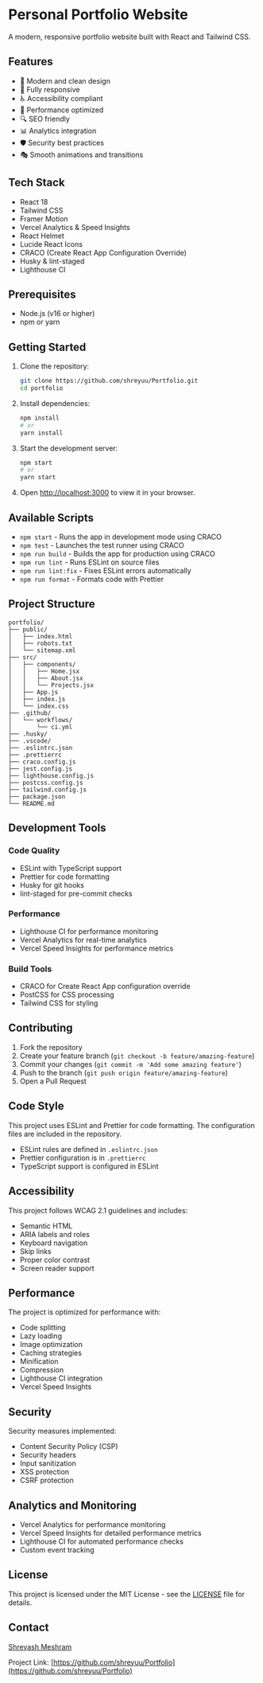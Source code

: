 # Personal Portfolio Website

A modern, responsive portfolio website built with React and Tailwind CSS.

## Features

- 🎨 Modern and clean design
- 📱 Fully responsive
- ♿ Accessibility compliant
- 🚀 Performance optimized
- 🔍 SEO friendly
- 📊 Analytics integration
- 🛡️ Security best practices
- 🎭 Smooth animations and transitions

## Tech Stack

- React 18
- Tailwind CSS
- Framer Motion
- Vercel Analytics & Speed Insights
- React Helmet
- Lucide React Icons
- CRACO (Create React App Configuration Override)
- Husky & lint-staged
- Lighthouse CI

## Prerequisites

- Node.js (v16 or higher)
- npm or yarn

## Getting Started

1. Clone the repository:

   ```bash
   git clone https://github.com/shreyuu/Portfolio.git
   cd portfolio
   ```

2. Install dependencies:

   ```bash
   npm install
   # or
   yarn install
   ```

3. Start the development server:

   ```bash
   npm start
   # or
   yarn start
   ```

4. Open [http://localhost:3000](http://localhost:3000) to view it in your browser.

## Available Scripts

- `npm start` - Runs the app in development mode using CRACO
- `npm test` - Launches the test runner using CRACO
- `npm run build` - Builds the app for production using CRACO
- `npm run lint` - Runs ESLint on source files
- `npm run lint:fix` - Fixes ESLint errors automatically
- `npm run format` - Formats code with Prettier

## Project Structure

```
portfolio/
├── public/
│   ├── index.html
│   ├── robots.txt
│   └── sitemap.xml
├── src/
│   ├── components/
│   │   ├── Home.jsx
│   │   ├── About.jsx
│   │   └── Projects.jsx
│   ├── App.js
│   ├── index.js
│   └── index.css
├── .github/
│   └── workflows/
│       └── ci.yml
├── .husky/
├── .vscode/
├── .eslintrc.json
├── .prettierrc
├── craco.config.js
├── jest.config.js
├── lighthouse.config.js
├── postcss.config.js
├── tailwind.config.js
├── package.json
└── README.md
```

## Development Tools

### Code Quality

- ESLint with TypeScript support
- Prettier for code formatting
- Husky for git hooks
- lint-staged for pre-commit checks

### Performance

- Lighthouse CI for performance monitoring
- Vercel Analytics for real-time analytics
- Vercel Speed Insights for performance metrics

### Build Tools

- CRACO for Create React App configuration override
- PostCSS for CSS processing
- Tailwind CSS for styling

## Contributing

1. Fork the repository
2. Create your feature branch (`git checkout -b feature/amazing-feature`)
3. Commit your changes (`git commit -m 'Add some amazing feature'`)
4. Push to the branch (`git push origin feature/amazing-feature`)
5. Open a Pull Request

## Code Style

This project uses ESLint and Prettier for code formatting. The configuration files are included in the repository.

- ESLint rules are defined in `.eslintrc.json`
- Prettier configuration is in `.prettierrc`
- TypeScript support is configured in ESLint

## Accessibility

This project follows WCAG 2.1 guidelines and includes:

- Semantic HTML
- ARIA labels and roles
- Keyboard navigation
- Skip links
- Proper color contrast
- Screen reader support

## Performance

The project is optimized for performance with:

- Code splitting
- Lazy loading
- Image optimization
- Caching strategies
- Minification
- Compression
- Lighthouse CI integration
- Vercel Speed Insights

## Security

Security measures implemented:

- Content Security Policy (CSP)
- Security headers
- Input sanitization
- XSS protection
- CSRF protection

## Analytics and Monitoring

- Vercel Analytics for performance monitoring
- Vercel Speed Insights for detailed performance metrics
- Lighthouse CI for automated performance checks
- Custom event tracking

## License

This project is licensed under the MIT License - see the [LICENSE](LICENSE) file for details.

## Contact

[Shreyash Meshram](mailto:shreyashmeshram0031@gmail.com)

Project Link: [https://github.com/shreyuu/Portfolio](https://github.com/shreyuu/Portfolio)
